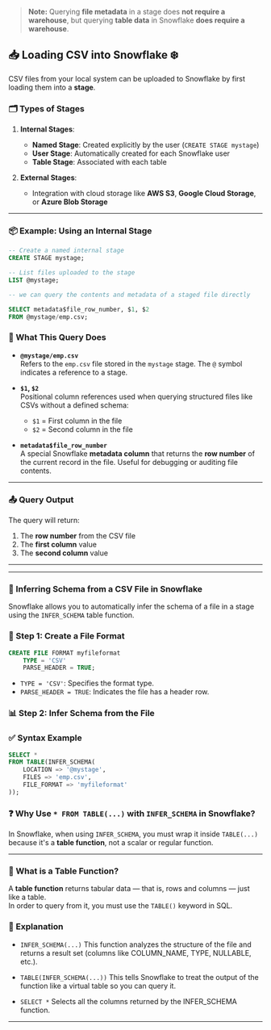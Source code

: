 > **Note:** Querying **file metadata** in a stage does **not require a warehouse**, but querying **table data** in Snowflake **does require a warehouse**.

## 📥 Loading CSV into Snowflake ❄️

CSV files from your local system can be uploaded to Snowflake by first loading them into a **stage**.

### 🗂️ Types of Stages

1. **Internal Stages**:
   - **Named Stage**: Created explicitly by the user (`CREATE STAGE mystage`)
   - **User Stage**: Automatically created for each Snowflake user
   - **Table Stage**: Associated with each table

2. **External Stages**:
   - Integration with cloud storage like **AWS S3**, **Google Cloud Storage**, or **Azure Blob Storage**

---

### 📦 Example: Using an Internal Stage

```sql
-- Create a named internal stage
CREATE STAGE mystage;

-- List files uploaded to the stage
LIST @mystage;

-- we can query the contents and metadata of a staged file directly

SELECT metadata$file_row_number, $1, $2
FROM @mystage/emp.csv;
```

### 🧾 What This Query Does

- **`@mystage/emp.csv`**  
  Refers to the `emp.csv` file stored in the `mystage` stage. The `@` symbol indicates a reference to a stage.

- **`$1`, `$2`**  
  Positional column references used when querying structured files like CSVs without a defined schema:  
  - `$1` = First column in the file  
  - `$2` = Second column in the file

- **`metadata$file_row_number`**  
  A special Snowflake **metadata column** that returns the **row number** of the current record in the file. Useful for debugging or auditing file contents.

---

### 📤 Query Output

The query will return:
1. The **row number** from the CSV file  
2. The **first column** value  
3. The **second column** value

---
---
### 🧠 Inferring Schema from a CSV File in Snowflake
Snowflake allows you to automatically infer the schema of a file in a stage using the `INFER_SCHEMA` table function.

### 📝 Step 1: Create a File Format

```sql
CREATE FILE FORMAT myfileformat
    TYPE = 'CSV'
    PARSE_HEADER = TRUE;
```
- `TYPE = 'CSV'`: Specifies the format type.
- `PARSE_HEADER = TRUE`: Indicates the file has a header row.

### 📊 Step 2: Infer Schema from the File

### ✅ Syntax Example
```sql
SELECT * 
FROM TABLE(INFER_SCHEMA(
    LOCATION => '@mystage',
    FILES => 'emp.csv',
    FILE_FORMAT => 'myfileformat'
));
```
### ❓ Why Use `* FROM TABLE(...)` with `INFER_SCHEMA` in Snowflake?

In Snowflake, when using `INFER_SCHEMA`, you must wrap it inside `TABLE(...)` because it's a **table function**, not a scalar or regular function.

---

### 🧠 What is a Table Function?

A **table function** returns tabular data — that is, rows and columns — just like a table.  
In order to query from it, you must use the `TABLE()` keyword in SQL.

### 📖 Explanation
- `INFER_SCHEMA(...)`
This function analyzes the structure of the file and returns a result set (columns like COLUMN_NAME, TYPE, NULLABLE, etc.).

- `TABLE(INFER_SCHEMA(...))`
This tells Snowflake to treat the output of the function like a virtual table so you can query it.

- `SELECT *`
Selects all the columns returned by the INFER_SCHEMA function.

---
